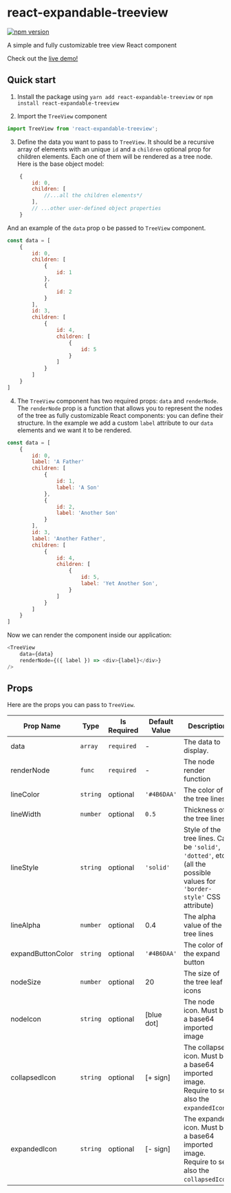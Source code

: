 # react-expandable-treeview 
[![npm version](https://badge.fury.io/js/react-expandable-treeview.svg)](https://badge.fury.io/js/react-expandable-treeview)

A simple and fully customizable tree view React component

Check out the [live demo!](http://react-expandable-treeview.surge.sh)

## Quick start
1. Install the package using `yarn add react-expandable-treeview` or `npm install react-expandable-treeview`

2. Import the `TreeView` component

```javascript 
import TreeView from 'react-expandable-treeview';
```

3. Define the data you want to pass to `TreeView`. It should be a recursive array of elements with an unique `id` and a `children` optional prop for children elements. Each one of them will be rendered as a tree node. Here is the base object model:

```javascript
    {
        id: 0,
        children: [
            //...all the children elements*/
        ],
        // ...other user-defined object properties
    }
```

And an example of the `data` prop o be passed to `TreeView` component.
```javascript
const data = [
    {
        id: 0,
        children: [
            {
                id: 1
            },
            {
                id: 2
            }
        ],
        id: 3,
        children: [
            {
                id: 4,
                children: [
                    {
                        id: 5
                    }
                ]
            }
        ]
    }
]
```

4. The `TreeView` component has two required props: `data` and `renderNode`. The `renderNode` prop is a function that allows you to represent the nodes of the tree as fully customizable React components: you can define their structure.
In the example we add a custom `label` attribute to our `data` elements and we want it to be rendered.
```javascript
const data = [
    {
        id: 0,
        label: 'A Father'
        children: [
            {
                id: 1,
                label: 'A Son'
            },
            {
                id: 2,
                label: 'Another Son'
            }
        ],
        id: 3,
        label: 'Another Father',
        children: [
            {
                id: 4,
                children: [
                    {
                        id: 5,
                        label: 'Yet Another Son',
                    }
                ]
            }
        ]
    }
]
```
Now we can render the component inside our application:
```javascript
<TreeView
    data={data}
    renderNode={({ label }) => <div>{label}</div>}
/>
```

## Props
Here are the props you can pass to `TreeView`.

| Prop Name | Type | Is Required | Default Value | Description |
|-|-|-|-|-|
| data| `array`| `required`|- | The data to display. |
| renderNode| `func`| `required` | - | The node render function |
| lineColor| `string`| optional | `'#4B6DAA'` | The color of the tree lines |
| lineWidth| `number`| optional | `0.5` | Thickness of the tree lines |
| lineStyle| `string`| optional | `'solid'` | Style of the tree lines. Can be `'solid'`, `'dotted'`, etc. (all the possible values for `'border-style'` CSS attribute) |
| lineAlpha| `number`| optional | 0.4 | The alpha value of the tree lines |
| expandButtonColor | `string`| optional | `'#4B6DAA'` | The color of the expand button |
| nodeSize| `number`| optional | 20 | The size of the tree leaf icons |
| nodeIcon| `string`| optional | [blue dot] | The node icon. Must be a base64 imported image |
| collapsedIcon| `string`| optional | [+ sign] | The collapsed icon. Must be a base64 imported image. Require to set also the `expandedIcon`. |
| expandedIcon| `string`| optional | [- sign] | The expanded icon. Must be a base64 imported image. Require to set also the `collapsedIcon`. |
